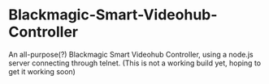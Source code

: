 # Blackmagic-Smart-Videohub-Controller
An all-purpose(?) Blackmagic Smart Videohub Controller, using a node.js server connecting through telnet. (This is not a working build yet, hoping to get it working soon)

